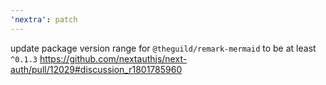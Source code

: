 ```yaml
---
'nextra': patch
---
```


update package version range for `@theguild/remark-mermaid` to be at least `^0.1.3` https://github.com/nextauthjs/next-auth/pull/12029#discussion_r1801785960
